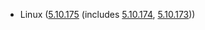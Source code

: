 - Linux ([5.10.175](https://git.kernel.org/pub/scm/linux/kernel/git/stable/linux.git/tag/?h=v5.10.175) (includes [5.10.174](https://lwn.net/Articles/925992), [5.10.173](https://lwn.net/Articles/925935)))

